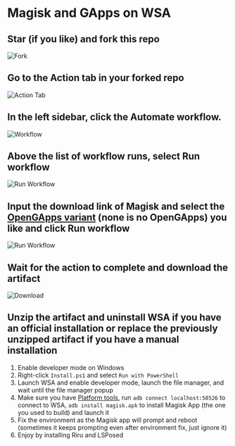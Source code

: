 # Magisk and GApps on WSA

## Star (if you like) and fork this repo
   ![Fork](https://docs.github.com/assets/images/help/repository/fork_button.jpg)
## Go to the **Action** tab in your forked repo
   ![Action Tab](https://docs.github.com/assets/images/help/repository/actions-tab.png)
## In the left sidebar, click the **Automate** workflow.
   ![Workflow](https://docs.github.com/assets/images/actions-select-workflow.png)
## Above the list of workflow runs, select **Run workflow**
   ![Run Workflow](https://docs.github.com/assets/images/actions-workflow-dispatch.png)
## Input the download link of Magisk and select the [OpenGApps variant](https://github.com/opengapps/opengapps/wiki#variants) (none is no OpenGApps) you like and click **Run workflow**
   ![Run Workflow](https://docs.github.com/assets/images/actions-manually-run-workflow.png)
## Wait for the action to complete and download the artifact
   ![Download](https://docs.github.com/assets/images/help/repository/artifact-drop-down-updated.png)
## Unzip the artifact and uninstall WSA if you have an official installation or replace the previously unzipped artifact if you have a manual installation
1. Enable developer mode on Windows
1. Right-click `Install.ps1` and select `Run with PowerShell`
1. Launch WSA and enable developer mode, launch the file manager, and wait until the file manager popup
1. Make sure you have [Platform tools](https://developer.android.com/studio/releases/platform-tools), run `adb connect localhost:58526` to connect to WSA, `adb install magisk.apk` to install Magisk App (the one you used to build) and launch it
1. Fix the environment as the Magisk app will prompt and reboot (sometimes it keeps prompting even after environment fix, just ignore it)
1. Enjoy by installing Riru and LSPosed
